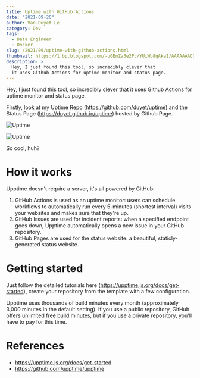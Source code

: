 ```yaml
---
title: Uptime with GitHub Actions 
date: "2021-09-20"
author: Van-Duyet Le
category: Dev
tags:
  - Data Engineer
  - Docker
slug: /2021/09/uptime-with-github-actions.html
thumbnail: https://1.bp.blogspot.com/-uGEmZa3e2Pc/YUiWb8qAkaI/AAAAAAACQig/bPXGd6Kl6EULxY61aolS0W6-PSldz5kOgCLcBGAsYHQ/s0/uptime-1.png
description: >
  Hey, I just found this tool, so incredibly clever that 
  it uses Github Actions for uptime monitor and status page.
---
```


Hey, I just found this tool, so incredibly clever that
it uses Github Actions for uptime monitor and status page.

Firstly, look at my Uptime Repo (https://github.com/duyet/uptime) and 
the Status Page (https://duyet.github.io/uptime) hosted by Github Page.

![Uptime](/media/2021/09/uptime-1.png)

![Uptime](/media/2021/09/uptime-2.png)

So cool, huh?

# How it works

Upptime doesn't require a server, it's all powered by GitHub:

1. GitHub Actions is used as an uptime monitor: users can schedule workflows to automatically run every 5-minutes (shortest interval) visits your websites and makes sure that they're up.
2. GitHub Issues are used for incident reports: when a specified endpoint goes down, Upptime automatically opens a new issue in your GitHub repository.
3. GitHub Pages are used for the status website: a beautiful, staticly-generated status website.

# Getting started

Just follow the detailed tutorials here (https://upptime.js.org/docs/get-started), 
create your repository from the template with a few configuration.


Upptime uses thousands of build minutes every month (approximately 3,000 minutes in the default setting). 
If you use a public repository, GitHub offers unlimited free build minutes, 
but if you use a private repository, you'll have to pay for this time.


# References

- https://upptime.js.org/docs/get-started
- https://github.com/upptime/upptime
